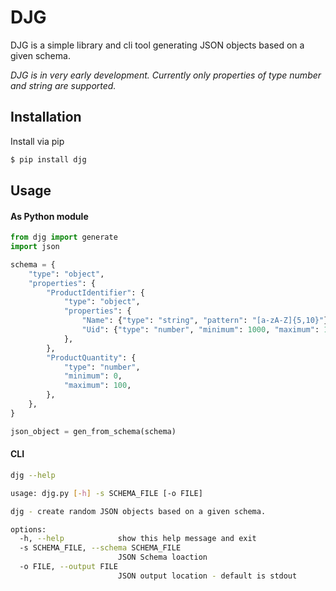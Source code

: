 # DJG
DJG is a simple library and cli tool generating JSON objects based on a given schema.

*DJG is in very early development.
Currently only properties of type number and string are supported.*


## Installation
Install via pip
```bash
$ pip install djg
```

## Usage
#### As Python module
```python
from djg import generate
import json

schema = {
    "type": "object",
    "properties": {
        "ProductIdentifier": {
            "type": "object",
            "properties": {
                "Name": {"type": "string", "pattern": "[a-zA-Z]{5,10}"},
                "Uid": {"type": "number", "minimum": 1000, "maximum": 100000},
            },
        },
        "ProductQuantity": {
            "type": "number",
            "minimum": 0,
            "maximum": 100,
        },
    },
}

json_object = gen_from_schema(schema)
```

#### CLI
```bash
djg --help

usage: djg.py [-h] -s SCHEMA_FILE [-o FILE]

djg - create random JSON objects based on a given schema.

options:
  -h, --help            show this help message and exit
  -s SCHEMA_FILE, --schema SCHEMA_FILE
                        JSON Schema loaction
  -o FILE, --output FILE
                        JSON output location - default is stdout
```
